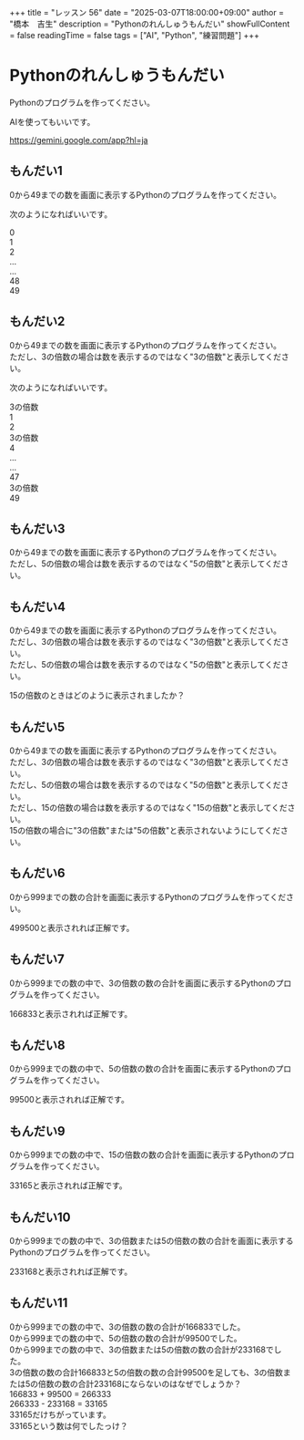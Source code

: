 +++
title = "レッスン 56"
date = "2025-03-07T18:00:00+09:00"
author = "橋本　吉生"
description = "Pythonのれんしゅうもんだい"
showFullContent = false
readingTime = false
tags = ["AI", "Python", "練習問題"]
+++
# Pythonのれんしゅうもんだい

Pythonのプログラムを作ってください。

AIを使ってもいいです。

https://gemini.google.com/app?hl=ja

## もんだい1

0から49までの数を画面に表示するPythonのプログラムを作ってください。

次のようになればいいです。

0\
1\
2\
...\
...\
48\
49

## もんだい2

0から49までの数を画面に表示するPythonのプログラムを作ってください。\
ただし、3の倍数の場合は数を表示するのではなく"3の倍数"と表示してください。

次のようになればいいです。

3の倍数\
1\
2\
3の倍数\
4\
...\
...\
47\
3の倍数\
49

## もんだい3

0から49までの数を画面に表示するPythonのプログラムを作ってください。\
ただし、5の倍数の場合は数を表示するのではなく"5の倍数"と表示してください。

## もんだい4

0から49までの数を画面に表示するPythonのプログラムを作ってください。\
ただし、3の倍数の場合は数を表示するのではなく"3の倍数"と表示してください。\
ただし、5の倍数の場合は数を表示するのではなく"5の倍数"と表示してください。

15の倍数のときはどのように表示されましたか？

## もんだい5

0から49までの数を画面に表示するPythonのプログラムを作ってください。\
ただし、3の倍数の場合は数を表示するのではなく"3の倍数"と表示してください。\
ただし、5の倍数の場合は数を表示するのではなく"5の倍数"と表示してください。\
ただし、15の倍数の場合は数を表示するのではなく"15の倍数"と表示してください。\
15の倍数の場合に"3の倍数"または"5の倍数"と表示されないようにしてください。

## もんだい6

0から999までの数の合計を画面に表示するPythonのプログラムを作ってください。

499500と表示されれば正解です。

## もんだい7

0から999までの数の中で、3の倍数の数の合計を画面に表示するPythonのプログラムを作ってください。

166833と表示されれば正解です。

## もんだい8

0から999までの数の中で、5の倍数の数の合計を画面に表示するPythonのプログラムを作ってください。

99500と表示されれば正解です。

## もんだい9

0から999までの数の中で、15の倍数の数の合計を画面に表示するPythonのプログラムを作ってください。

33165と表示されれば正解です。

## もんだい10

0から999までの数の中で、3の倍数または5の倍数の数の合計を画面に表示するPythonのプログラムを作ってください。

233168と表示されれば正解です。

## もんだい11

0から999までの数の中で、3の倍数の数の合計が166833でした。\
0から999までの数の中で、5の倍数の数の合計が99500でした。\
0から999までの数の中で、3の倍数または5の倍数の数の合計が233168でした。\
3の倍数の数の合計166833と5の倍数の数の合計99500を足しても、3の倍数または5の倍数の数の合計233168にならないのはなぜでしょうか？\
166833 + 99500 = 266333\
266333 - 233168 = 33165\
33165だけちがっています。\
33165という数は何でしたっけ？
